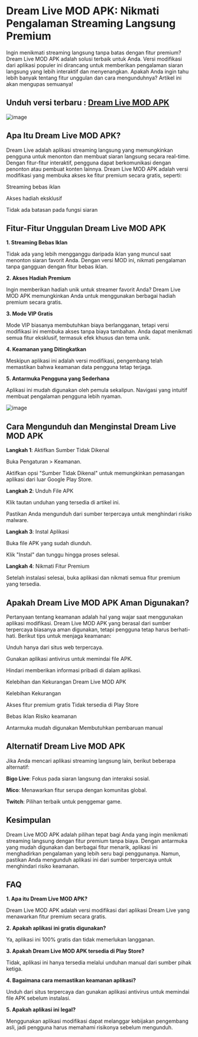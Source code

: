 # Dream Live MOD APK: Nikmati Pengalaman Streaming Langsung Premium

Ingin menikmati streaming langsung tanpa batas dengan fitur premium? Dream Live MOD APK adalah solusi terbaik untuk Anda. Versi modifikasi dari aplikasi populer ini dirancang untuk memberikan pengalaman siaran langsung yang lebih interaktif dan menyenangkan. Apakah Anda ingin tahu lebih banyak tentang fitur unggulan dan cara mengunduhnya? Artikel ini akan mengupas semuanya!

## Unduh versi terbaru : [Dream Live MOD APK](https://tinyurl.com/kz3uxwws)

![image](https://github.com/user-attachments/assets/8b1f7b1e-baa5-4be5-948e-507706c9beb2)


## Apa Itu Dream Live MOD APK?

Dream Live adalah aplikasi streaming langsung yang memungkinkan pengguna untuk menonton dan membuat siaran langsung secara real-time. Dengan fitur-fitur interaktif, pengguna dapat berkomunikasi dengan penonton atau pembuat konten lainnya. Dream Live MOD APK adalah versi modifikasi yang membuka akses ke fitur premium secara gratis, seperti:

Streaming bebas iklan

Akses hadiah eksklusif

Tidak ada batasan pada fungsi siaran

## Fitur-Fitur Unggulan Dream Live MOD APK

**1. Streaming Bebas Iklan**

Tidak ada yang lebih mengganggu daripada iklan yang muncul saat menonton siaran favorit Anda. Dengan versi MOD ini, nikmati pengalaman tanpa gangguan dengan fitur bebas iklan.

**2. Akses Hadiah Premium**

Ingin memberikan hadiah unik untuk streamer favorit Anda? Dream Live MOD APK memungkinkan Anda untuk menggunakan berbagai hadiah premium secara gratis.

**3. Mode VIP Gratis**

Mode VIP biasanya membutuhkan biaya berlangganan, tetapi versi modifikasi ini membuka akses tanpa biaya tambahan. Anda dapat menikmati semua fitur eksklusif, termasuk efek khusus dan tema unik.

**4. Keamanan yang Ditingkatkan**

Meskipun aplikasi ini adalah versi modifikasi, pengembang telah memastikan bahwa keamanan data pengguna tetap terjaga.

**5. Antarmuka Pengguna yang Sederhana**

Aplikasi ini mudah digunakan oleh pemula sekalipun. Navigasi yang intuitif membuat pengalaman pengguna lebih nyaman.

![image](https://github.com/user-attachments/assets/512b3541-5fa9-4512-bf60-01a9200a643f)


## Cara Mengunduh dan Menginstal Dream Live MOD APK

**Langkah 1**: Aktifkan Sumber Tidak Dikenal

Buka Pengaturan > Keamanan.

Aktifkan opsi "Sumber Tidak Dikenal" untuk memungkinkan pemasangan aplikasi dari luar Google Play Store.

**Langkah 2**: Unduh File APK

Klik tautan unduhan yang tersedia di artikel ini.

Pastikan Anda mengunduh dari sumber terpercaya untuk menghindari risiko malware.

**Langkah 3**: Instal Aplikasi

Buka file APK yang sudah diunduh.

Klik "Instal" dan tunggu hingga proses selesai.

**Langkah 4**: Nikmati Fitur Premium

Setelah instalasi selesai, buka aplikasi dan nikmati semua fitur premium yang tersedia.

## Apakah Dream Live MOD APK Aman Digunakan?

Pertanyaan tentang keamanan adalah hal yang wajar saat menggunakan aplikasi modifikasi. Dream Live MOD APK yang berasal dari sumber terpercaya biasanya aman digunakan, tetapi pengguna tetap harus berhati-hati. Berikut tips untuk menjaga keamanan:

Unduh hanya dari situs web terpercaya.

Gunakan aplikasi antivirus untuk memindai file APK.

Hindari memberikan informasi pribadi di dalam aplikasi.

Kelebihan dan Kekurangan Dream Live MOD APK

Kelebihan	Kekurangan

Akses fitur premium gratis	Tidak tersedia di Play Store

Bebas iklan	Risiko keamanan

Antarmuka mudah digunakan	Membutuhkan pembaruan manual

## Alternatif Dream Live MOD APK

Jika Anda mencari aplikasi streaming langsung lain, berikut beberapa alternatif:

**Bigo Live**: Fokus pada siaran langsung dan interaksi sosial.

**Mico**: Menawarkan fitur serupa dengan komunitas global.

**Twitch**: Pilihan terbaik untuk penggemar game.

## Kesimpulan

Dream Live MOD APK adalah pilihan tepat bagi Anda yang ingin menikmati streaming langsung dengan fitur premium tanpa biaya. Dengan antarmuka yang mudah digunakan dan berbagai fitur menarik, aplikasi ini menghadirkan pengalaman yang lebih seru bagi penggunanya. Namun, pastikan Anda mengunduh aplikasi ini dari sumber terpercaya untuk menghindari risiko keamanan.

## FAQ

**1. Apa itu Dream Live MOD APK?**

Dream Live MOD APK adalah versi modifikasi dari aplikasi Dream Live yang menawarkan fitur premium secara gratis.

**2. Apakah aplikasi ini gratis digunakan?**

Ya, aplikasi ini 100% gratis dan tidak memerlukan langganan.

**3. Apakah Dream Live MOD APK tersedia di Play Store?**

Tidak, aplikasi ini hanya tersedia melalui unduhan manual dari sumber pihak ketiga.

**4. Bagaimana cara memastikan keamanan aplikasi?**

Unduh dari situs terpercaya dan gunakan aplikasi antivirus untuk memindai file APK sebelum instalasi.

**5. Apakah aplikasi ini legal?**

Menggunakan aplikasi modifikasi dapat melanggar kebijakan pengembang asli, jadi pengguna harus memahami risikonya sebelum mengunduh.






